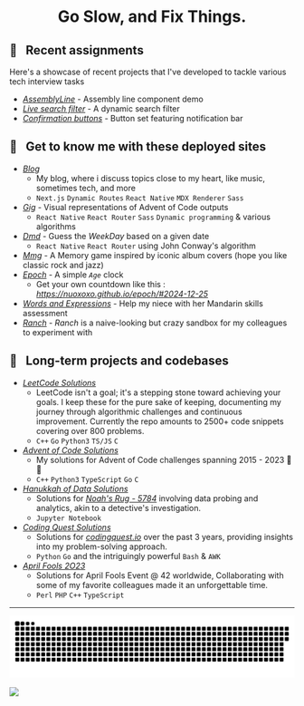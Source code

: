 # <p align="center">Go Slow, and Fix Things.</p>

## 🎯 &nbsp; Recent assignments
Here's a showcase of recent projects that I've developed to tackle various tech interview tasks
- *[AssemblyLine](nuoxoxo.github.io/interview_react_assembly_line)* - Assembly line component demo 
- *[Live search filter](https://nuoxoxo.github.io/interview_react_search_filter)* - A dynamic search filter 
- *[Confirmation buttons](https://nuoxoxo.github.io/interview_react_confirmation_component)* - Button set featuring notification bar 

## 🎨 &nbsp; Get to know me with these deployed sites
- *[Blog](https://geocities-nine.vercel.app)*
  - My blog, where i discuss topics close to my heart, like music, sometimes tech, and more
  - `Next.js` `Dynamic Routes` `React Native` `MDX Renderer` `Sass` 
- *[Gig](https://nuoxoxo.github.io/gig)* - Visual representations of Advent of Code outputs
  - `React Native` `React Router` `Sass` `Dynamic programming` & various algorithms
- *[Dmd](https://nuoxoxo.github.io/dmd)* - Guess the *WeekDay* based on a given date
  - `React Native` `React Router` using John Conway's algorithm
- *[Mmg](https://nuoxoxo.github.io/mmg)* - A Memory game inspired by iconic album covers (hope you like classic rock and jazz)
- *[Epoch](https://nuoxoxo.github.io/epoch)* - A simple _`Age`_ clock
  - Get your own countdown like this : *https://nuoxoxo.github.io/epoch/#2024-12-25*
- *[Words and Expressions](https://nuoxoxo.github.io/words_and_expressions)* - Help my niece with her Mandarin skills assessment
- *[Ranch](https://nuoxoxo.github.io/ranch)* - *Ranch* is a naive-looking but crazy sandbox for my colleagues to experiment with 

## 🧩 &nbsp; Long-term projects and codebases
- *[LeetCode Solutions](https://github.com/nuoxoxo/leetcode)*
  - LeetCode isn't a goal; it's a stepping stone toward achieving your goals. I keep these for the pure sake of keeping, documenting my journey through algorithmic challenges and continuous improvement. Currently the repo amounts to 2500+ code snippets covering over 800 problems.
  - `C++` `Go` `Python3` `TS/JS` `C`
- *[Advent of Code Solutions](https://github.com/nuoxoxo/advent-of-code)*
  - My solutions for Advent of Code challenges spanning 2015 - 2023 🌟🎄
  - `C++` `Python3` `TypeScript` `Go` `C`
- *[Hanukkah of Data Solutions](https://github.com/nuoxoxo/hanukkah-of-data)*
  - Solutions for _[Noah's Rug - 5784](https://hanukkah.bluebird.sh/)_ involving data probing and analytics, akin to a detective's investigation.
  - `Jupyter Notebook` 
- *[Coding Quest Solutions](https://github.com/nuoxoxo/coding-quest)*
  - Solutions for _[codingquest.io](https://codingquest.io/)_ over the past 3 years, providing insights into my problem-solving approach.
  - `Python` `Go` and the intriguingly powerful `Bash` & `AWK`
- *[April Fools 2O23](https://github.com/nuoxoxo/april_event_2O23)*
  - Solutions for April Fools Event @ 42 worldwide, Collaborating with some of my favorite colleagues made it an unforgettable time.
  - `Perl` `PHP` `C++` `TypeScript` 


---

![](https://github.com/nuoxoxo/nuoxoxo/blob/main/.github/assets/snake_on_purple_svg.svg)

![](https://github-readme-stats.vercel.app/api/top-langs/?username=nuoxoxo&layout=compact&hide=roff,html&langs_count=32)

